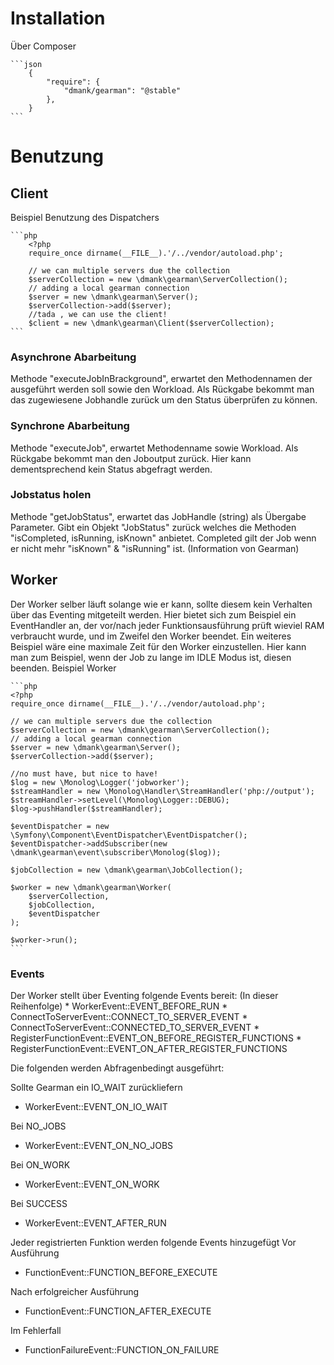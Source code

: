 # Installation
Über Composer

    ```json
        {
            "require": {
                "dmank/gearman": "@stable"
            },
        }
    ```
# Benutzung
## Client
Beispiel Benutzung des Dispatchers

    ```php
        <?php
        require_once dirname(__FILE__).'/../vendor/autoload.php';

        // we can multiple servers due the collection
        $serverCollection = new \dmank\gearman\ServerCollection();
        // adding a local gearman connection
        $server = new \dmank\gearman\Server();
        $serverCollection->add($server);
        //tada , we can use the client!
        $client = new \dmank\gearman\Client($serverCollection);
    ```
    
### Asynchrone Abarbeitung
Methode "executeJobInBrackground", erwartet den Methodennamen der ausgeführt werden soll sowie den Workload.
Als Rückgabe bekommt man das zugewiesene Jobhandle zurück um den Status überprüfen zu können.

### Synchrone Abarbeitung
Methode "executeJob", erwartet Methodenname sowie Workload.
Als Rückgabe bekommt man den Joboutput zurück. Hier kann dementsprechend kein Status abgefragt werden.
### Jobstatus holen
Methode "getJobStatus", erwartet das JobHandle (string) als Übergabe Parameter.
Gibt ein Objekt "JobStatus" zurück welches die Methoden "isCompleted, isRunning, isKnown" anbietet.
Completed gilt der Job wenn er nicht mehr "isKnown" & "isRunning" ist. (Information von Gearman)

## Worker
Der Worker selber läuft solange wie er kann, sollte diesem kein Verhalten über das Eventing mitgeteilt werden.
Hier bietet sich zum Beispiel ein EventHandler an, der vor/nach jeder Funktionsausführung prüft wieviel RAM verbraucht wurde,
und im Zweifel den Worker beendet.
Ein weiteres Beispiel wäre eine maximale Zeit für den Worker einzustellen. Hier kann man zum Beispiel, wenn der Job zu lange im IDLE
Modus ist, diesen beenden.
Beispiel Worker

    ```php
    <?php
    require_once dirname(__FILE__).'/../vendor/autoload.php';
    
    // we can multiple servers due the collection
    $serverCollection = new \dmank\gearman\ServerCollection();
    // adding a local gearman connection
    $server = new \dmank\gearman\Server();
    $serverCollection->add($server);
    
    //no must have, but nice to have!
    $log = new \Monolog\Logger('jobworker');
    $streamHandler = new \Monolog\Handler\StreamHandler('php://output');
    $streamHandler->setLevel(\Monolog\Logger::DEBUG);
    $log->pushHandler($streamHandler);
    
    $eventDispatcher = new \Symfony\Component\EventDispatcher\EventDispatcher();
    $eventDispatcher->addSubscriber(new \dmank\gearman\event\subscriber\Monolog($log));
    
    $jobCollection = new \dmank\gearman\JobCollection();
    
    $worker = new \dmank\gearman\Worker(
        $serverCollection,
        $jobCollection,
        $eventDispatcher
    );
    
    $worker->run();
    ```
    
### Events
Der Worker stellt über Eventing folgende Events bereit: (In dieser Reihenfolge)
    * WorkerEvent::EVENT_BEFORE_RUN
    * ConnectToServerEvent::CONNECT_TO_SERVER_EVENT
    * ConnectToServerEvent::CONNECTED_TO_SERVER_EVENT
    * RegisterFunctionEvent::EVENT_ON_BEFORE_REGISTER_FUNCTIONS
    * RegisterFunctionEvent::EVENT_ON_AFTER_REGISTER_FUNCTIONS

Die folgenden werden Abfragenbedingt ausgeführt:

Sollte Gearman ein IO_WAIT zurückliefern

* WorkerEvent::EVENT_ON_IO_WAIT

Bei NO_JOBS

* WorkerEvent::EVENT_ON_NO_JOBS

Bei ON_WORK

* WorkerEvent::EVENT_ON_WORK

Bei SUCCESS

* WorkerEvent::EVENT_AFTER_RUN

Jeder registrierten Funktion werden folgende Events hinzugefügt
Vor Ausführung

* FunctionEvent::FUNCTION_BEFORE_EXECUTE

Nach erfolgreicher Ausführung

* FunctionEvent::FUNCTION_AFTER_EXECUTE

Im Fehlerfall

* FunctionFailureEvent::FUNCTION_ON_FAILURE